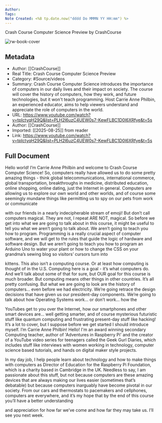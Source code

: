 ```yaml
---
Author: 
Tags:
Note Created: <%8 tp.date.now("dddd Do MMMN YY HH:mm") %>
---
```

Crash Course Computer Science Preview by CrashCourse

![rw-book-cover](https://i.ytimg.com/vi/tpIctyqH29Q/maxresdefault.jpg)

## Metadata
- Author: [[CrashCourse]]
- Real Title: Crash Course Computer Science Preview
- Category: #Source/videos
- Summary: Crash Course Computer Science introduces the importance of computers in our daily lives and their impact on society. The course will cover the history of computers, how they work, and future technologies, but it won't teach programming. Host Carrie Anne Philbin, an experienced educator, aims to help viewers understand and appreciate the role of computers in the world.
- URL: https://www.youtube.com/watch?v=tpIctyqH29Q&list=PLH2l6uzC4UEW0s7-KewFLBC1D0l6XRfye&t=5s
- Author: [[CrashCourse]]
- Imported: [[2025-08-25]] from reader
- Link: https://www.youtube.com/watch?v=tpIctyqH29Q&list=PLH2l6uzC4UEW0s7-KewFLBC1D0l6XRfye&t=5s

## Full Document
Hello world! I’m Carrie Anne Philbin and welcome to Crash
Course Computer Science! So, computers really have allowed us to do
some pretty amazing things - think global telecommunications, international commerce,
global transportation, breakthroughs in medicine, distributed education, online shopping, online
dating, just the Internet in general. Computers are allowing us to explore our own
world and other worlds, and of course some seemingly mundane things like permitting us
to spy on our pets from work or communicate 

with our friends in a nearly indecipherable
stream of emoji! But don’t call computers magical. They are not, I repeat ARE NOT, magical. So before we get into what we are going to
talk about in this course, it might be useful to tell you what we aren’t going to talk
about. We aren’t going to teach you how to program. Programming is a really crucial aspect of
computer software, and we will get to the rules that guide the logic of hardware and
software design. But we aren’t going to teach you how to
program an Arduino Uno to water your plant or how to change the CSS on your grandma’s
sewing blog so visitors’ cursors turn into 

kittens. This also isn’t a computing course. Or at least how computing is thought of in
the U.S. Computing here is a goal - it’s what computers do. And we’ll talk about some of that for sure,
but OUR goal for this course is much broader. But computing means other things in other
countries. It’s all pretty confusing. But what we are going to look are the history
of computers… even before we had electricity. We’re going retrace the design decisions
that have given us our president-day components. We’re going to talk about how Operating
Systems work… or don’t work… how the 

YouTubes get to you over the Internet, how
our smartphones and other smart devices are... well getting smarter, and of course mysterious
futuristic stuff like quantum computing and frustrating present-day stuff like hacking! It’s a lot to cover, but I suppose before
we get started I should introduce myself. I’m Carrie Anne Philbin! Hello! I'm an award winning secondary Computing teacher,
author of 'Adventures in Raspberry Pi' and the creator of a YouTube video series for
teenagers called the Geek Gurl Diaries, which includes stuff like interviews with women
working in technology, computer science based tutorials, and hands on digital maker style
projects. 

In my day job, I help people learn about technology
and how to make things with computers as Director of Education for the Raspberry Pi Foundation,
which is a charity based in Cambridge in the UK. Needless to say, I am passionate about this
stuff, but not because computers are these amazing devices that are always making our
lives easier (sometimes that’s debatable) but because computers inarguably have become
pivotal in our society. From our cars and thermostats to pacemakers
and cellphones, computers are everywhere, and it’s my hope that by the end of this
course you’ll have a better understanding 

and appreciation for how far we’ve come
and how far they may take us. I’ll see you next week.
